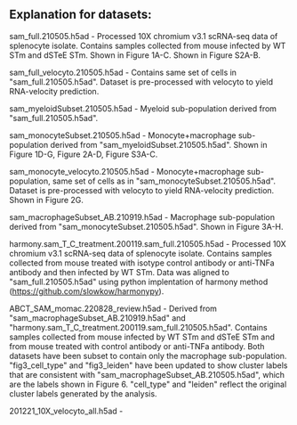Explanation for datasets:
------------------------

sam_full.210505.h5ad - Processed 10X chromium v3.1 scRNA-seq data of splenocyte isolate. Contains samples collected from mouse infected by WT STm and dSTeE STm. Shown in Figure 1A-C. Shown in Figure S2A-B.

sam_full_velocyto.210505.h5ad - Contains same set of cells in "sam_full.210505.h5ad". Dataset is pre-processed with velocyto to yield RNA-velocity prediction.

sam_myeloidSubset.210505.h5ad - Myeloid sub-population derived from "sam_full.210505.h5ad".

sam_monocyteSubset.210505.h5ad - Monocyte+macrophage sub-population derived from "sam_myeloidSubset.210505.h5ad". Shown in Figure 1D-G, Figure 2A-D, Figure S3A-C.

sam_monocyte_velocyto.210505.h5ad - Monocyte+macrophage sub-population, same set of cells as in "sam_monocyteSubset.210505.h5ad". Dataset is pre-processed with velocyto to yield RNA-velocity prediction. Shown in Figure 2G.

sam_macrophageSubset_AB.210919.h5ad - Macrophage sub-population derived from "sam_monocyteSubset.210505.h5ad". Shown in Figure 3A-H.

harmony.sam_T_C_treatment.200119.sam_full.210505.h5ad - Processed 10X chromium v3.1 scRNA-seq data of splenocyte isolate. Contains samples collected from mouse treated with isotype control antibody or anti-TNFa antibody and then infected by WT STm. Data was aligned to "sam_full.210505.h5ad" using python implentation of harmony method (https://github.com/slowkow/harmonypy).

ABCT_SAM_momac.220828_review.h5ad - Derived from "sam_macrophageSubset_AB.210919.h5ad" and "harmony.sam_T_C_treatment.200119.sam_full.210505.h5ad". Contains samples collected from mouse infected by WT STm and dSTeE STm and from mouse treated with control antibody or anti-TNFa antibody. Both datasets have been subset to contain only the macrophage sub-population. "fig3_cell_type" and "fig3_leiden" have been updated to show cluster labels that are consistent with "sam_macrophageSubset_AB.210505.h5ad", which are the labels shown in Figure 6. "cell_type" and "leiden" reflect the original cluster labels generated by the analysis.

201221_10X_velocyto_all.h5ad - 
